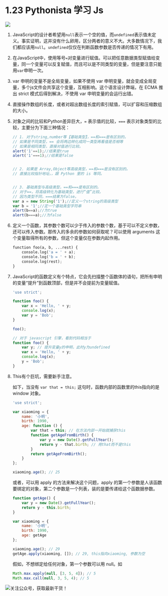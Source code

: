 # 1.23 Pythonista 学习 Js

![](http://image.iswbm.com/20200602135014.png)

1. JavaScript的设计者希望用`null`表示一个空的值，而`undefined`表示值未定义。事实证明，这并没有什么卵用，区分两者的意义不大。大多数情况下，我们都应该用`null`。`undefined`仅仅在判断函数参数是否传递的情况下有用。



2. 在JavaScript中，使用等号`=`对变量进行赋值。可以把任意数据类型赋值给变量，同一个变量可以反复赋值，而且可以是不同类型的变量，但是要注意只能用`var`申明一次。



3. var 申明的变量不是全局变量，如果不使用 var 申明变量，就会变成全局变量，多个js文件会共享这个变量，互相影响。这个语言设计弊端，在 ECMA 推出 strict 模式后得到解决，不使用 var 申明变量的会运行出错。



4. 直接操作数组的长度，或者对超出数组长度的索引赋值，可以扩容和压缩数组的大小。



5. 对象之间的比较和Python差异巨大，`=` 表示值的比较，`===` 表示对象类型的比较，主要分为下面三种情况：

   ```javascript
   // 1. 对于string,number等【基础类型】，==和===是有区别的。
   // 如果是不同类型，== 会将两边转化成同一类型再看值是否相等
   // 如果是相同类型，直接对值进行比较。
   alert('1'==1);//结果是true
   alert('1'===1);//结果是false
   
   
   // 2. 如果是 Array,Object等高级类型，==和===是没有区别的。
   // 直接比较指针地址。，跟 Python 里的 is 等同。
   
   
   // 3. 基础类型与高级类型，==和===是有区别的。
   // 对于==，将高级转化为基础类型，进行“值”比较。
   // 因为类型不同，===结果为false。
   var a = new String('1');//定义一个string的高级类型
   var b = '1';//定一个基础类型字符串
   alert(b==a);//为true
   alert(b===a);//为false
   ```

6. 定义一个函数，其参数个数可以少于传入的参数个数，基于可以不定义参数，还可以传入参数。那传入的多余的参数如何获取呢？可以使用 arguments 这个变量取得所有的参数，但这个变量仅在参数内起作用。

   ```python
   function foo(a, b, ...rest) {
       console.log('a = ' + a);
       console.log('b = ' + b);
       console.log(rest);
   }
   ```

7. JavaScript的函数定义有个特点，它会先扫描整个函数体的语句，把所有申明的变量“提升”到函数顶部，但是并不会提前为变量赋值。

   ```javascript
   'use strict';
   
   function foo() {
       var x = 'Hello, ' + y;
       console.log(x);
       var y = 'Bob';
   }
   
   foo();
   
   // 对于 javascript 引擎，看到代码相当于
   function foo() {
       var y; // 提升变量y的申明，此时y为undefined
       var x = 'Hello, ' + y;
       console.log(x);
       y = 'Bob';
   }
   ```

   

8. This有个巨坑，需要新手注意。

   如下，当没有 `var that = this;` 这句时，函数内部的函数里的this指向的是 window 对象。

   ```javascript
   'use strict';
   
   var xiaoming = {
       name: '小明',
       birth: 1990,
       age: function () {
           var that = this; // 在方法内部一开始就捕获this
           function getAgeFromBirth() {
               var y = new Date().getFullYear();
               return y - that.birth; // 用that而不是this
           }
           return getAgeFromBirth();
       }
   };
   
   xiaoming.age(); // 25
   ```

   或者，可以用 apply 的方法来解决这个问题，apply 的第一个参数是人该函数要绑定的对象，第二个参数是一个列表，装的是要传递给这个函数据参数。

   ```javascript
   function getAge() {
       var y = new Date().getFullYear();
       return y - this.birth;
   }
   
   var xiaoming = {
       name: '小明',
       birth: 1990,
       age: getAge
   };
   
   xiaoming.age(); // 29
   getAge.apply(xiaoming, []); // 29, this指向xiaoming, 参数为空
   ```

   假如，不想绑定给任何对象，第一个参数可以用 null。如

   ```javascript
   Math.max.apply(null, [3, 5, 4]); // 5
   Math.max.call(null, 3, 5, 4); // 5
   ```

   

![关注公众号，获取最新干货！](http://image.python-online.cn/image-20200320125724880.png)